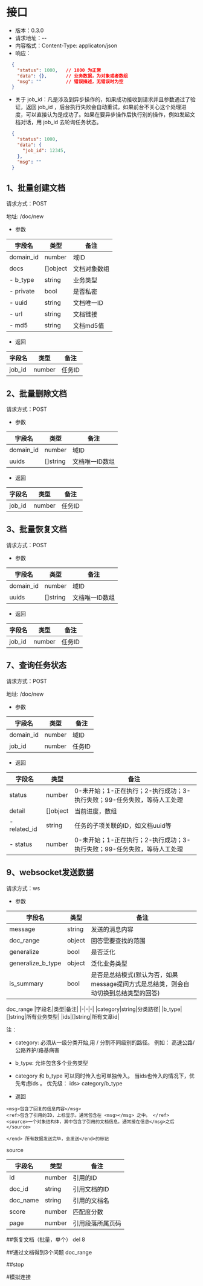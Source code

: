 # 接口
- 版本：0.3.0
- 请求地址：--
- 内容格式：Content-Type: applicaton/json
- 响应：
```json
  {
    "status": 1000,   // 1000 为正常
    "data": {},       // 业务数据，为对象或者数组
    "msg": ""         // 错误描述，无错误时为空
  }
```
- 关于 job_id：凡是涉及到异步操作的，如果成功接收到请求并且参数通过了验证，返回 job_id ，后台执行失败会自动重试，如果前台不关心这个处理进度，可以直接认为是成功了。如果在要异步操作后执行别的操作，例如发起文档对话，用 job_id 去轮询任务状态。
```json
  {
    "status": 1000,
    "data": {
      "job_id": 12345,
    },
    "msg": ""
  }
```

## 1、批量创建文档
请求方式：POST

地址: /doc/new
- 参数

|字段名|类型|备注|
|-|-|-|
|domain_id|number|域ID|
|docs|[]object|文档对象数组|
|- b_type|string|业务类型|
|- private|bool|是否私密|
|- uuid|string|文档唯一ID|
|- url|string|文档链接|
|- md5|string|文档md5值|

- 返回

|字段名|类型|备注|
|-|-|-|
|job_id|number|任务ID|


## 2、批量删除文档
请求方式：POST
- 参数

|字段名|类型|备注|
|-|-|-|
|domain_id|number|域ID|
|uuids|[]string|文档唯一ID数组|

- 返回

|字段名|类型|备注|
|-|-|-|
|job_id|number|任务ID|


## 3、批量恢复文档
请求方式：POST
- 参数

|字段名|类型|备注|
|-|-|-|
|domain_id|number|域ID|
|uuids|[]string|文档唯一ID数组|

- 返回

|字段名|类型|备注|
|-|-|-|
|job_id|number|任务ID|


## 7、查询任务状态
请求方式：POST

地址: /doc/new
- 参数

|字段名|类型|备注|
|-|-|-|
|domain_id|number|域ID|
|job_id|number|任务ID|

- 返回

|字段名|类型|备注|
|-|-|-|
|status|number|0-未开始；1-正在执行；2-执行成功；3-执行失败；99-任务失败，等待人工处理|
|detail|[]object|当前进度，数组|
|- related_id|string|任务的子项关联的ID，如文档uuid等|
|- status|number|0-未开始；1-正在执行；2-执行成功；3-执行失败；99-任务失败，等待人工处理|


## 9、websocket发送数据
请求方式：ws
- 参数

|字段名|类型|备注|
|-|-|-|
|message|string|发送的消息内容|
|doc_range|object|回答需要查找的范围|
|generalize|bool|是否泛化|
|generalize_b_type|object|泛化业务类型|
|is_summary|bool|是否是总结模式(默认为否，如果message提问方式是总结类，则会自动切换到总结类型的回答)|

doc_range
|字段名|类型|备注|
|-|-|-|
|category|string|分类路径|
|b_type|[]string|所有业务类型|
|ids|[]string|所有文章id|

注：
- category: 必须从一级分类开始,用 / 分割不同级别的路径。 例如： 高速公路/公路养护/路基病害
- b_type: 允许包含多个业务类型
- category 和 b_type 可以同时传入也可单独传入。 当ids也传入的情况下，优先考虑ids 。 优先级： ids> category/b_type

- 返回
```
<msg>包含了回复的信息内容</msg>
<ref>包含了引用的ID，上标显示。通常包含在 <msg></msg> 之中。 </ref>
<source>一个对象结构体，其中包含了引用的文档信息。通常接在信息</msg>之后</source>

</end> 所有数据发送完毕，会发送</end>的标记
```

source

|字段名|类型|备注|
|-|-|-|
|id|number|引用的ID|
|doc_id|string|引用文档的ID|
|doc_name|string|引用的文档名|
|score|number|匹配度分数|
|page|number|引用段落所属页码|


##恢复文档（批量，单个）
del 8

##通过文档得到3个问题 doc_range

##stop

#模拟连接